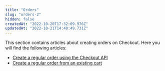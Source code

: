 ```yaml
---
title: "Orders"
slug: "orders-2"
hidden: false
createdAt: "2022-10-20T17:32:09.976Z"
updatedAt: "2022-10-21T14:40:49.731Z"
---
```

This section contains articles about creating orders on Checkout. Here you will find the following articles:

- [Create a regular order using the Checkout API](https://developers.vtex.com/docs/guides/create-a-regular-order-using-the-checkout-api)
- [Create a regular order from an existing cart](https://developers.vtex.com/docs/guides/create-a-regular-order-from-an-existing-cart)
